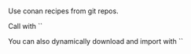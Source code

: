 # 

Use conan recipes from git repos.

Call with ``

You can also dynamically download and import with ``
